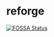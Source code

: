 # reforge

[![FOSSA Status](https://app.fossa.com/api/projects/git%2Bgithub.com%2Ffeaturesmith%2Freforge.svg?type=shield&issueType=license)](https://app.fossa.com/projects/git%2Bgithub.com%2Ffeaturesmith%2Freforge?ref=badge_shield&issueType=license)
